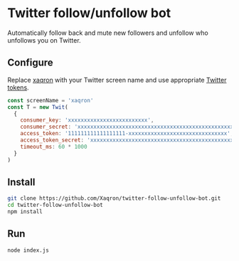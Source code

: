 # Twitter follow/unfollow bot

Automatically follow back and mute new followers and unfollow who unfollows you on Twitter.

## Configure

Replace [xaqron](https://twitter.com/xaqron) with your Twitter screen name and use appropriate [Twitter tokens](https://apps.twitter.com/).
```js
const screenName = 'xaqron'
const T = new Twit(
  {
    consumer_key: 'xxxxxxxxxxxxxxxxxxxxxxxxx',
    consumer_secret: 'xxxxxxxxxxxxxxxxxxxxxxxxxxxxxxxxxxxxxxxxxxxxxxxxxx',
    access_token: '111111111111111111-xxxxxxxxxxxxxxxxxxxxxxxxxxxxxxx',
    access_token_secret: 'xxxxxxxxxxxxxxxxxxxxxxxxxxxxxxxxxxxxxxxxxxxxx',
    timeout_ms: 60 * 1000
  }
)
```

## Install

```bash
git clone https://github.com/Xaqron/twitter-follow-unfollow-bot.git
cd twitter-follow-unfollow-bot
npm install
```

## Run

```bash
node index.js
```
